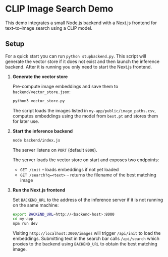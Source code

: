 # CLIP Image Search Demo

This demo integrates a small Node.js backend with a Next.js
frontend for text–to–image search using a CLIP model.

## Setup

For a quick start you can run `python stupbackend.py`. This script will generate
the vector store if it does not exist and then launch the inference backend.
After it is running you only need to start the Next.js frontend.

1. **Generate the vector store**

   Pre-compute image embeddings and save them to `backend/vector_store.json`:

   ```bash
   python3 vector_store.py
   ```

   The script loads the images listed in `my-app/public/image_paths.csv`,
   computes embeddings using the model from `best.pt` and stores them
   for later use.

2. **Start the inference backend**

   ```bash
   node backend/index.js
   ```

   The server listens on `PORT` (default `8000`).

   The server loads the vector store on start and exposes two endpoints:

   - `GET /init` – loads embeddings if not yet loaded
   - `GET /search?q=<text>` – returns the filename of the best matching image

3. **Run the Next.js frontend**

   Set `BACKEND_URL` to the address of the inference server if it is not running
   on the same machine:

   ```bash
   export BACKEND_URL=http://<backend-host>:8000
   cd my-app
   npm run dev
   ```

   Visiting `http://localhost:3000/images` will trigger `/api/init` to load the
   embeddings. Submitting text in the search bar calls `/api/search` which
   proxies to the backend using `BACKEND_URL` to obtain the best matching image.
